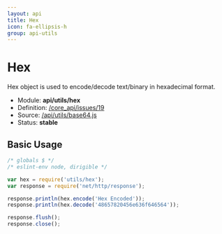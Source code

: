```yaml
---
layout: api
title: Hex
icon: fa-ellipsis-h
group: api-utils
---
```


Hex
===

Hex object is used to encode/decode text/binary in hexadecimal format.

- Module: **api/utils/hex**
- Definition: [/core_api/issues/19](https://github.com/dirigiblelabs/core_api/issues/19)
- Source: [/api/utils/base64.js](https://github.com/dirigiblelabs/core_api/blob/master/core_api/ScriptingServices/api/utils/hex.js)
- Status: **stable**

Basic Usage
---

```javascript
/* globals $ */
/* eslint-env node, dirigible */

var hex = require('utils/hex');
var response = require('net/http/response');

response.println(hex.encode('Hex Encoded'));
response.println(hex.decode('48657820456e636f646564'));

response.flush();
response.close();
```
